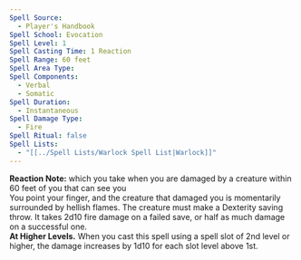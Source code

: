 ```yaml
---
Spell Source:
  - Player's Handbook
Spell School: Evocation
Spell Level: 1
Spell Casting Time: 1 Reaction
Spell Range: 60 feet
Spell Area Type: 
Spell Components:
  - Verbal
  - Somatic
Spell Duration:
  - Instantaneous
Spell Damage Type:
  - Fire
Spell Ritual: false
Spell Lists:
  - "[[../Spell Lists/Warlock Spell List|Warlock]]"
---
```


**Reaction Note:** which you take when you are damaged by a creature within 60 feet of you that can see you  
You point your finger, and the creature that damaged you is momentarily surrounded by hellish flames. The creature must make a Dexterity saving throw. It takes 2d10 fire damage on a failed save, or half as much damage on a successful one.  
**At Higher Levels.** When you cast this spell using a spell slot of 2nd level or higher, the damage increases by 1d10 for each slot level above 1st.
